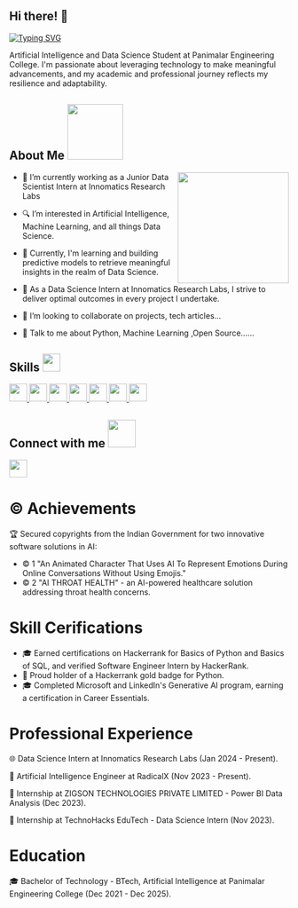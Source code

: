 ## Hi there! 👋
[![Typing SVG](https://readme-typing-svg.herokuapp.com?font=Fira+Code&size=22&color=F70000&center=true&vCenter=true&width=470&height=80&lines=Hey%21+It%27s+Dinesh+Kumar;Artificial+Intelligence+and+Data+Science+student.%F0%9F%92%BB+Data+Analyst+%7C)](https://git.io/typing-svg)



Artificial Intelligence and Data Science Student at Panimalar Engineering College. I'm passionate about leveraging technology to make meaningful advancements, and my academic and professional journey reflects my resilience and adaptability.
<div align="center">

</div>
<h2> About Me <img src = "https://raw.githubusercontent.com/rahulbanerjee26/githubProfileReadmeGenerator/main/gifs/eatSleepCodeRepeat.gif" width = 100px height='100px'></h2>

<img align="right" height="200" src="https://camo.githubusercontent.com/7de37139d0b4c1ce40865e799b446c0e963a3dd8fb68d239707237c40604fa3d/68747470733a2f2f63646e2e6472696262626c652e636f6d2f75736572732f3733303730332f73637265656e73686f74732f363538313234332f6176656e746f2e676966"  />


- 🔭 I’m currently working as a Junior Data Scientist Intern at Innomatics Research Labs

- 🔍 I’m interested in Artificial Intelligence, Machine Learning, and all things Data Science.

- 🌱 Currently, I'm learning and building predictive models to retrieve meaningful insights in the realm of Data Science.

- 💼 As a Data Science Intern at Innomatics Research Labs, I strive to deliver optimal outcomes in every project I undertake.

- 👯 I’m looking to collaborate on projects, tech articles... 

- 💬 Talk to me about Python, Machine Learning ,Open Source...... 

<h2> Skills <img src = "https://raw.githubusercontent.com/rahulbanerjee26/githubProfileReadmeGenerator/main/gifs/code.gif" width = 32px height=32px> </h2>
<a href= https://github.com ?tab=repositories&q=&type=&language=python&sort= ><img width ='32px' height='32px' src ='https://raw.githubusercontent.com/rahulbanerjee26/githubAboutMeGenerator/main/icons/python.svg'> </a>
<a href= https://github.com ?tab=repositories&q=&type=&language=scikit&sort=><img width ='32px' height='32px' src ='https://raw.githubusercontent.com/rahulbanerjee26/githubAboutMeGenerator/main/icons/scikit.svg'> </a>
<a href= https://github.com ?tab=repositories&q=&type=&language=css&sort= ><img width ='32px' height='32px' src ='https://raw.githubusercontent.com/rahulbanerjee26/githubAboutMeGenerator/main/icons/html.svg'> </a>
<a href= https://github.com ?tab=repositories&q=&type=&language=opencv&sort= ><img width ='32px' height='32px' src ='https://raw.githubusercontent.com/rahulbanerjee26/githubAboutMeGenerator/main/icons/tensorflow.svg'> </a>
<a href= https://github.com ?tab=repositories&q=&type=&language=flask&sort= ><img width ='32px' height='32px' src ='https://raw.githubusercontent.com/rahulbanerjee26/githubAboutMeGenerator/main/icons/mysql.svg'> </a>
<a href= https://github.com ?tab=repositories&q=&type=&language=mysql&sort= > <img width ='32px' height='32px' src ='https://raw.githubusercontent.com/rahulbanerjee26/githubAboutMeGenerator/main/icons/flask.svg'> </a>
<a href= https://github.com ?tab=repositories&q=&type=&language=tensorflow&sort= > <img width ='32px' height='32px' src ='https://raw.githubusercontent.com/rahulbanerjee26/githubAboutMeGenerator/main/icons/opencv.svg'> </a>
</a>
<br>

<h2> Connect with me <img src='https://raw.githubusercontent.com/rahulbanerjee26/githubProfileReadmeGenerator/main/gifs/handShake.gif' width="50px" height=50px> </h2>
<a href = 'https://github.com/SDineshKumar1304'> <img width = '32px' align= 'center' src="https://raw.githubusercontent.com/rahulbanerjee26/githubAboutMeGenerator/main/icons/github.svg"/></a> 


# ©️ Achievements
🏆 Secured copyrights from the Indian Government for two innovative software solutions in AI:
- ©️ 1 "An Animated Character That Uses AI To Represent Emotions During Online Conversations Without Using Emojis."
- ©️ 2 "AI THROAT HEALTH" - an AI-powered healthcare solution addressing throat health concerns.

# Skill Cerifications
- 🎓 Earned certifications on Hackerrank for Basics of Python and Basics of SQL, and verified Software Engineer Intern by HackerRank.
- 🥇 Proud holder of a Hackerrank gold badge for Python.
- 🎓 Completed Microsoft and LinkedIn's Generative AI program, earning a certification in Career Essentials.

# Professional Experience
🌐 Data Science Intern at Innomatics Research Labs (Jan 2024 - Present).

🤖 Artificial Intelligence Engineer at RadicalX (Nov 2023 - Present).

💼 Internship at ZIGSON TECHNOLOGIES PRIVATE LIMITED - Power BI Data Analysis (Dec 2023).

🚀 Internship at TechnoHacks EduTech - Data Science Intern (Nov 2023).

# Education
🎓 Bachelor of Technology - BTech, Artificial Intelligence at Panimalar Engineering College (Dec 2021 - Dec 2025).




